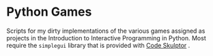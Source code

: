 Python Games
============

Scripts for my dirty implementations of the various games assigned as projects in the Introduction to Interactive 
Programming in Python. Most require the `simplegui` library that is provided with [Code Skulptor](http://www.codeskulptor.org) .

